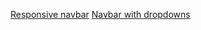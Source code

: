 [Responsive navbar](https://www.w3schools.com/howto/howto_js_topnav_responsive.asp)
[Navbar with dropdowns](https://www.w3schools.com/howto/howto_css_dropdown_navbar.asp)